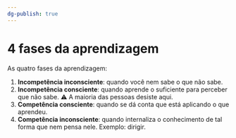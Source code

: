 ```yaml
---
dg-publish: true
---
```

# 4 fases da aprendizagem

As quatro fases da aprendizagem:

1. **Incompetência inconsciente**: quando você nem sabe o que não sabe.
2. **Incompetência consciente**: quando aprende o suficiente para perceber que não sabe. ⚠️ A maioria das pessoas desiste aqui.
3. **Competência consciente**: quando se dá conta que está aplicando o que aprendeu.
4. **Competência inconsciente**: quando internaliza o conhecimento de tal forma que nem pensa nele. Exemplo: dirigir.